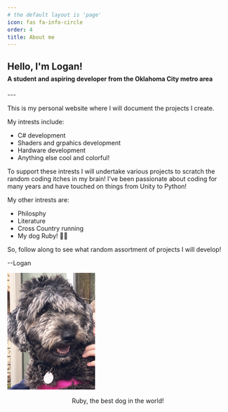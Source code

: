 ```yaml
---
# the default layout is 'page'
icon: fas fa-info-circle
order: 4
title: About me
---
```

## Hello, I'm Logan!

<h4 style="margin-top: -10px"> A student and aspiring developer from the Oklahoma City metro area</h4>
---

This is my personal website where I will document the projects I create. 

My intrests include:
 - C# development
 - Shaders and grpahics development
 - Hardware development
 - Anything else cool and colorful!

 To support these intrests I will undertake various projects to scratch the random coding itches in my brain!
 I've been passionate about coding for many years and have touched on things from Unity to Python!

 My other intrests are:
 - Philosphy
 - Literature
 - Cross Country running
 - My dog Ruby! 🐕‍🦺

 So, follow along to see what random assortment of projects I will develop!

 --Logan

 <img src="/assets/pic/Ruby.jpeg" alt="Picture of the best doggo in the world!" style="width:200px;"/>


<p style="text-align: center;">Ruby, the best dog in the world!</p>





